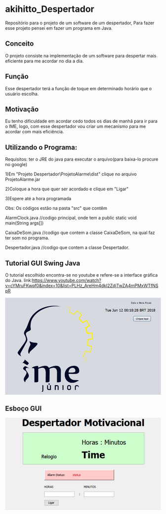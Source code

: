 # akihitto_Despertador
Repositório para o projeto de um software de um despertador, Para fazer esse projeto pensei em fazer um programa em Java.

## Conceito
O projeto consiste na implementação de um software para despertar mais eficiente para me acordar no dia a dia.

## Função
Esse despertador terá a função de toque em determinado horário que o usuário escolha.

## Motivação
Eu tenho dificuldade em acordar cedo todos os dias de manhã para ir para o IME, logo, com esse despertador vou criar um mecanismo para me acordar com mais eficiência.

## Utilizando o Programa:

Requisitos: ter o JRE do java para executar o arquivo(para baixa-lo procure no google)

1)Em "Projeto Despertador\ProjetoAlarme\dist" clique no arquivo ProjetoAlarme.jar

2)Coloque a hora que quer ser acordado e clique em "Ligar"

3)Espere até a hora programada

Obs: Os códigos estão na pasta "src" que contêm

AlarmClock.java //codigo principal, onde tem a public static void main(String args[])

CaixaDeSom.java //codigo que contem a classe CaixaDeSom, na qual faz ter som no programa.

Despertador.java //codigo que contem a classe Despertador.

## Tutorial GUI Swing Java
O tutorial escolhido encontra-se no youtube e refere-se a interface gráfica do Java. link:https://www.youtube.com/watch?v=cYMruFKwqf0&index=10&list=PLHz_AreHm4dkI2ZdjTwZA4mPMxWTfNSpR

![Tutorial Gui](tutorialGUI.JPG)
## Esboço GUI
![Esboço GUI](EsbocoGUI.JPG)
